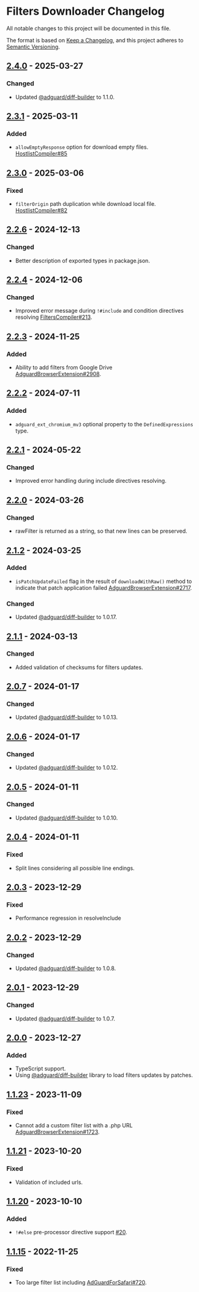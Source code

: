# Filters Downloader Changelog

All notable changes to this project will be documented in this file.

The format is based on [Keep a Changelog](https://keepachangelog.com/en/1.0.0/),
and this project adheres to [Semantic Versioning](https://semver.org/spec/v2.0.0.html).

## [2.4.0] - 2025-03-27

### Changed

- Updated [@adguard/diff-builder] to 1.1.0.

[2.4.0]: https://github.com/AdguardTeam/FiltersDownloader/compare/v2.3.1...v2.4.0

## [2.3.1] - 2025-03-11

### Added

- `allowEmptyResponse` option for download empty files. [HostlistCompiler#85]

[2.3.1]: https://github.com/AdguardTeam/FiltersDownloader/compare/v2.3.0...v2.3.1
[HostlistCompiler#85]: https://github.com/AdguardTeam/HostlistCompiler/issues/85

## [2.3.0] - 2025-03-06

### Fixed

- `filterOrigin` path duplication while download local file. [HostlistCompiler#82]

[2.3.0]: https://github.com/AdguardTeam/FiltersDownloader/compare/v2.2.6...v2.3.0
[HostlistCompiler#82]: https://github.com/AdguardTeam/HostlistCompiler/issues/82

## [2.2.6] - 2024-12-13

### Changed

- Better description of exported types in package.json.

[2.2.6]: https://github.com/AdguardTeam/FiltersDownloader/compare/v2.2.4...v2.2.6

## [2.2.4] - 2024-12-06

### Changed

- Improved error message during `!#include` and condition directives resolving [FiltersCompiler#213].

[2.2.4]: https://github.com/AdguardTeam/FiltersDownloader/compare/v2.2.3...v2.2.4
[FiltersCompiler#213]: https://github.com/AdguardTeam/FiltersCompiler/issues/213

## [2.2.3] - 2024-11-25

### Added

- Ability to add filters from Google Drive [AdguardBrowserExtension#2908].

[2.2.3]: https://github.com/AdguardTeam/FiltersDownloader/compare/v2.2.2...v2.2.3
[AdguardBrowserExtension#2908]: https://github.com/AdguardTeam/AdguardBrowserExtension/issues/2908

## [2.2.2] - 2024-07-11

### Added

- `adguard_ext_chromium_mv3` optional property to the `DefinedExpressions` type.

[2.2.2]: https://github.com/AdguardTeam/FiltersDownloader/compare/v2.2.1...v2.2.2

## [2.2.1] - 2024-05-22

### Changed

- Improved error handling during include directives resolving.

[2.2.1]: https://github.com/AdguardTeam/FiltersDownloader/compare/v2.2.0...v2.2.1

## [2.2.0] - 2024-03-26

### Changed

- rawFilter is returned as a string, so that new lines can be preserved.

[2.2.0]: https://github.com/AdguardTeam/FiltersDownloader/compare/v2.1.2...v2.2.0

## [2.1.2] - 2024-03-25

### Added

- `isPatchUpdateFailed` flag in the result of `downloadWithRaw()` method to indicate
  that patch application failed [AdguardBrowserExtension#2717].

### Changed

- Updated [@adguard/diff-builder] to 1.0.17.

[2.1.2]: https://github.com/AdguardTeam/FiltersDownloader/compare/v2.1.1...v2.1.2
[AdguardBrowserExtension#2717]: https://github.com/AdguardTeam/AdguardBrowserExtension/issues/2717

## [2.1.1] - 2024-03-13

### Changed

- Added validation of checksums for filters updates.

[2.1.1]: https://github.com/AdguardTeam/FiltersDownloader/compare/v2.0.7...v2.1.1

## [2.0.7] - 2024-01-17

### Changed

- Updated [@adguard/diff-builder] to 1.0.13.

[2.0.7]: https://github.com/AdguardTeam/FiltersDownloader/compare/v2.0.6...v2.0.7

## [2.0.6] - 2024-01-17

### Changed

- Updated [@adguard/diff-builder] to 1.0.12.

[2.0.6]: https://github.com/AdguardTeam/FiltersDownloader/compare/v2.0.5...v2.0.6

## [2.0.5] - 2024-01-11

### Changed

- Updated [@adguard/diff-builder] to 1.0.10.

[2.0.5]: https://github.com/AdguardTeam/FiltersDownloader/compare/v2.0.4...v2.0.5

## [2.0.4] - 2024-01-11

### Fixed

- Split lines considering all possible line endings.

[2.0.4]: https://github.com/AdguardTeam/FiltersDownloader/compare/v2.0.3...v2.0.4

## [2.0.3] - 2023-12-29

### Fixed

- Performance regression in resolveInclude

[2.0.3]: https://github.com/AdguardTeam/FiltersDownloader/compare/v2.0.2...v2.0.3

## [2.0.2] - 2023-12-29

### Changed

- Updated [@adguard/diff-builder] to 1.0.8.

[2.0.2]: https://github.com/AdguardTeam/FiltersDownloader/compare/v2.0.1...v2.0.2

## [2.0.1] - 2023-12-29

### Changed

- Updated [@adguard/diff-builder] to 1.0.7.

[2.0.1]: https://github.com/AdguardTeam/FiltersDownloader/compare/v2.0.0...v2.0.1

## [2.0.0] - 2023-12-27

### Added

- TypeScript support.
- Using [@adguard/diff-builder] library to load filters updates by patches.

[2.0.0]: https://github.com/AdguardTeam/FiltersDownloader/compare/v1.1.23...v2.0.0

## [1.1.23] - 2023-11-09

### Fixed

- Cannot add a custom filter list with a .php URL [AdguardBrowserExtension#1723].

[1.1.23]: https://github.com/AdguardTeam/FiltersDownloader/compare/v1.1.21...v1.1.23
[AdguardBrowserExtension#1723]: https://github.com/AdguardTeam/AdguardBrowserExtension/issues/1723

## [1.1.21] - 2023-10-20

### Fixed

- Validation of included urls.

[1.1.21]: https://github.com/AdguardTeam/FiltersDownloader/compare/v1.1.20...v1.1.21

## [1.1.20] - 2023-10-10

### Added

- `!#else` pre-processor directive support [#20].

[#20]: https://github.com/AdguardTeam/FiltersDownloader/issues/20
[1.1.20]: https://github.com/AdguardTeam/FiltersDownloader/compare/v1.1.15...v1.1.20

## [1.1.15] - 2022-11-25

### Fixed

- Too large filter list including [AdGuardForSafari#720](https://github.com/AdguardTeam/AdGuardForSafari/issues/720).

[1.1.15]: https://github.com/AdguardTeam/FiltersDownloader/compare/v1.1.14...v1.1.15

[@adguard/diff-builder]: https://github.com/AdguardTeam/DiffBuilder/blob/master/CHANGELOG.md
